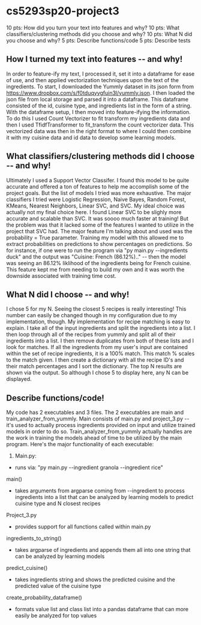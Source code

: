 # cs5293sp20-project3
10 pts: How did you turn your text into features and why?
10 pts: What classifiers/clustering methods did you choose and why?
10 pts: What N did you choose and why?
5 pts: Describe functions/code
5 pts: Describe tests

## How I turned my text into features -- and why!
In order to feature-ify my text, I processed it, set it into a dataframe for ease of use, and then applied vectorization techniques upon the text of the ingredients. To start, I downloaded the Yummly dataset in its json form from https://www.dropbox.com/s/f0tduqyvgfuin3l/yummly.json. I then loaded the json file from local storage and parsed it into a dataframe. This dataframe consisted of the id, cuisine type, and ingredients list in the form of a string. With the dataframe setup, I then moved into feature-ifying the information. To do this I used Count Vectorizer to fit transform my ingredients data and then I used TfidfTransformer to fit_transform the count vectorizer data. This vectorized data was then in the right format to where I could then combine it with my cuisine data and id data to develop some learning models. 

## What classifiers/clustering methods did I choose -- and why!
Ultimately I used a Support Vector Classifer. I found this model to be quite accurate and offered a ton of features to help me accomplish some of the project goals. But the list of models I tried was more exhaustive. The major classifiers I tried were Logistic Regression, Naive Bayes, Random Forest, KMeans, Nearest Neighbors, Linear SVC, and SVC. My ideal choice was actually not my final choice here. I found Linear SVC to be slighly more accurate and scalable than SVC. It was soooo much faster at training! But the problem was that it lacked some of the features I wanted to utilize in the project that SVC had. The major feature I'm talking about and used was the probability = True parameter. Training my model with this allowed me to extract probabilities on predictions to show percentages on predictions. So for instance, if one were to run the program via "py main.py --ingredients duck" and the output was "Cuisine: French (86.12%).." -- then the model was seeing an 86.12% liklihood of the ingredients being for French cuisine. This feature kept me from needing to build my own and it was worth the downside associated with training time cost. 

## What N did I choose -- and why!
I chose 5 for my N. Seeing the closest 5 recipes is really interesting! This number can easily be changed though in my configuration due to my implementation, though. My implementation for recipe matching is easy to explain. I take all of the input ingredients and split the ingredients into a list. I then loop through all of the recipes from yummly and split all of their ingredients into a list. I then remove duplicates from both of these lists and I look for matches. If all the ingredients from my user's input are contained within the set of recipe ingredients, it is a 100% match. This match % scales to the match given. I then create a dictionary with all the recipe ID's and their match percentages and I sort the dictionary. The top N results are shown via the output. So although I chose 5 to display here, any N can be displayed. 

## Describe functions/code!
My code has 2 executables and 3 files. The 2 executables are main and train_analyzer_from_yummly. Main consists of main.py and project_3.py -- it's used to actually process ingredients provided on input and utilize trained models in order to do so. Train_analyzer_from_yummly actually handles are the work in training the models ahead of time to be utilized by the main program. 
Here's the major functionality of each executable:
1. Main.py:
- runs via: "py main.py --ingredient granola --ingredient rice"

main()
- takes arguments from argparse coming from --ingredient to process ingredients into a list that can be analyzed by learning models to predict cuisine type and N closest recipes 

Project_3.py
- provides support for all functions called within main.py

ingredients_to_string()
- takes argparse of ingredients and appends them all into one string that can be analyzed by learning models

predict_cuisine()
- takes ingredients string and shows the predicted cuisine and the predicted value of the cuisine type

create_probability_dataframe()
- formats value list and class list into a pandas dataframe that can more easily be analyzed for top values

